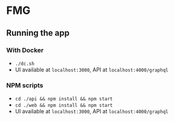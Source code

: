# FMG

## Running the app

### With Docker

- `./dc.sh`
- UI available at `localhost:3000`, API at `localhost:4000/graphql`

### NPM scripts

- `cd ./api && npm install && npm start`
- `cd ./web && npm install && npm start`
- UI available at `localhost:3000`, API at `localhost:4000/graphql`
